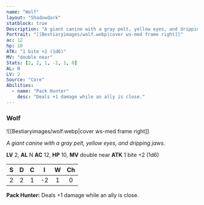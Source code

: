 ```yaml
---
name: "Wolf"
layout: "Shadowdark"
statblock: true
Description: "A giant canine with a gray pelt, yellow eyes, and dripping jaws."
Portrait: "[[Bestiaryimages/wolf.webp|cover ws-med frame right]]"
ac: 12
hp: 10
ATK: "1 bite +2 (1d6)"
MV: "double near"
Stats: [2, 2, 1, -2, 1, 0]
AL: N
LV: 2
Source: "Core"
Abilities:
  - name: "Pack Hunter"
    desc: "Deals +1 damage while an ally is close."
---
```


### Wolf

![[Bestiaryimages/wolf.webp|cover ws-med frame right]]

_A giant canine with a gray pelt, yellow eyes, and dripping jaws._

**LV** 2, **AL** N
**AC** 12, **HP** 10, **MV** double near
**ATK** 1 bite +2 (1d6)

|  S  |  D  |  C  |  I  |  W  |  Ch  |
|:---:|:---:|:---:|:---:|:---:|:----:|
| 2 | 2 | 1 | -2 | 1 | 0 |

**Pack Hunter:** Deals +1 damage while an ally is close.

